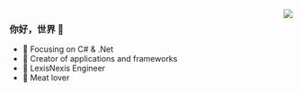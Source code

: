 <img align="right" src="https://github-readme-stats.vercel.app/api?username=zhaozhengyan&show_icons=true&hide_title=true&theme=vue-dark" />

### 你好，世界 👋

- :orange_book: Focusing on C# & .Net
- :hammer: Creator of applications and frameworks
- :ram: LexisNexis Engineer
- :meat_on_bone: Meat lover
